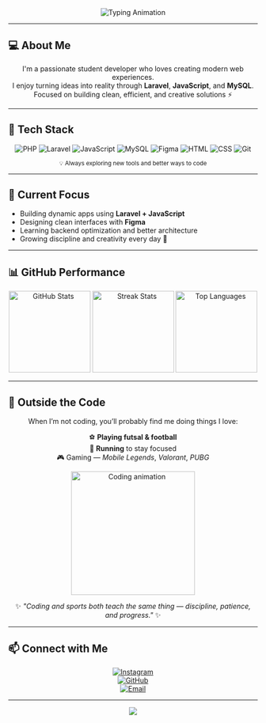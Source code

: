 <!-- HEADER -->
<div align="center">

<img src="https://readme-typing-svg.herokuapp.com?font=Poppins&weight=600&size=28&pause=1000&color=00C2FF&center=true&vCenter=true&width=600&lines=Hey+there!+I'm+Arjoen+👋;Student+Developer+💻;Creative+Thinker+🎨;Future+Fullstack+Engineer+🚀" alt="Typing Animation" />

</div>

---

## 💻 About Me

<div align="center">

I'm a passionate student developer who loves creating modern web experiences.  
I enjoy turning ideas into reality through **Laravel**, **JavaScript**, and **MySQL**.  
Focused on building clean, efficient, and creative solutions ⚡

</div>

---

## 🧠 Tech Stack

<div align="center">

![PHP](https://skillicons.dev/icons?i=php)
![Laravel](https://skillicons.dev/icons?i=laravel)
![JavaScript](https://skillicons.dev/icons?i=js)
![MySQL](https://skillicons.dev/icons?i=mysql)
![Figma](https://skillicons.dev/icons?i=figma)
![HTML](https://skillicons.dev/icons?i=html)
![CSS](https://skillicons.dev/icons?i=css)
![Git](https://skillicons.dev/icons?i=git)

</div>

<div align="center">
<sub>💡 Always exploring new tools and better ways to code</sub>
</div>

---

## 🚀 Current Focus

- Building dynamic apps using **Laravel + JavaScript**
- Designing clean interfaces with **Figma**
- Learning backend optimization and better architecture  
- Growing discipline and creativity every day 💪

---

## 📊 GitHub Performance

<div align="center">

<img src="https://github-readme-stats.vercel.app/api?username=junnriddo&show_icons=true&theme=tokyonight&hide_border=true" height="165" alt="GitHub Stats" />
<img src="https://streak-stats.demolab.com?user=junnriddo&theme=tokyonight&hide_border=true" height="165" alt="Streak Stats" />
<img src="https://github-readme-stats.vercel.app/api/top-langs/?username=junnriddo&layout=compact&theme=tokyonight&hide_border=true" height="165" alt="Top Languages" />

</div>

---

## 🎯 Outside the Code

<div align="center">

When I’m not coding, you’ll probably find me doing things I love:

⚽ **Playing futsal & football**  
🏃 **Running** to stay focused  
🎮 Gaming — *Mobile Legends*, *Valorant*, *PUBG*

<img src="https://media.giphy.com/media/WUlplcMpOCEmTGBtBW/giphy.gif" width="250" alt="Coding animation"/>

<br>

✨ <i>"Coding and sports both teach the same thing — discipline, patience, and progress."</i> ✨  

</div>

---

## 📫 Connect with Me

<div align="center">

[![Instagram](https://img.shields.io/badge/Instagram-%40junnriddo_-E4405F?style=for-the-badge&logo=instagram&logoColor=white)](https://instagram.com/junnriddo_)  
[![GitHub](https://img.shields.io/badge/GitHub-junnriddo-181717?style=for-the-badge&logo=github&logoColor=white)](https://github.com/junnriddo)  
[![Email](https://img.shields.io/badge/Email-junnriddo%40gmail.com-D14836?style=for-the-badge&logo=gmail&logoColor=white)](mailto:junnriddo@gmail.com)

</div>

---

<div align="center">

<img src="https://capsule-render.vercel.app/api?type=waving&color=00C2FF&height=120&section=footer"/>

</div>
